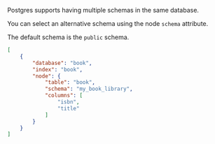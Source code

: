 Postgres supports having multiple schemas in the same database.

You can select an alternative schema using the node `schema` attribute.

The default schema is the `public` schema.


```JSON
[
    {
        "database": "book",
        "index": "book",
        "node": {
            "table": "book",
            "schema": "my_book_library",
            "columns": [
                "isbn",
                "title"
            ]
        }
    }
]
```
